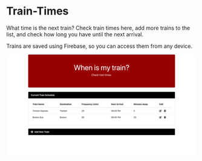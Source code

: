 # Train-Times

What time is the next train?  Check train times here, add more trains to the list, and check how long you have until the next arrival.

Trains are saved using Firebase, so you can access them from any device.

![Game Screenshot](assets/images/train-times-screenshot.png)